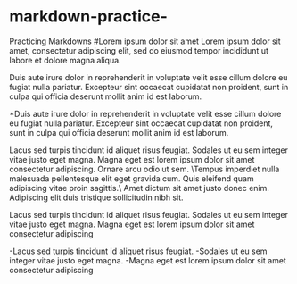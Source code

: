 # markdown-practice-
Practicing Markdowns
#Lorem ipsum dolor sit amet
Lorem ipsum dolor sit amet, consectetur adipiscing elit, sed do eiusmod tempor incididunt ut labore et dolore magna aliqua.

Duis aute irure dolor in reprehenderit in voluptate velit esse cillum dolore eu fugiat nulla pariatur. Excepteur sint occaecat cupidatat non proident, sunt in culpa qui officia deserunt mollit anim id est laborum.

*Duis aute irure dolor in reprehenderit in voluptate velit esse cillum dolore eu fugiat nulla pariatur. Excepteur sint occaecat cupidatat non proident, sunt in culpa qui officia deserunt mollit anim id est laborum.

Lacus sed turpis tincidunt id aliquet risus feugiat. Sodales ut eu sem integer vitae justo eget magna. Magna eget est lorem ipsum dolor sit amet consectetur adipiscing. Ornare arcu odio ut sem. \Tempus imperdiet nulla malesuada pellentesque elit eget gravida cum. Quis eleifend quam adipiscing vitae proin sagittis.\ Amet dictum sit amet justo donec enim. Adipiscing elit duis tristique sollicitudin nibh sit.

Lacus sed turpis tincidunt id aliquet risus feugiat. Sodales ut eu sem integer vitae justo eget magna. Magna eget est lorem ipsum dolor sit amet consectetur adipiscing

-Lacus sed turpis tincidunt id aliquet risus feugiat.
-Sodales ut eu sem integer vitae justo eget magna.
-Magna eget est lorem ipsum dolor sit amet consectetur adipiscing
